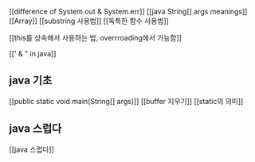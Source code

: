[[difference of  System.out & System.err]]
[[java String[] args meanings]]
[[Array]]
[[substring 사용법]]
[[독특한 함수 사용법]]

[[this를 상속해서 사용하는 법, overrroading에서 가능함]]

[[' & " in java]]

## java 기초
[[public static void main(String[] args)]]
[[buffer 지우기]]
[[static의 의미]]


## java 스럽다

[[java 스럽다]]

